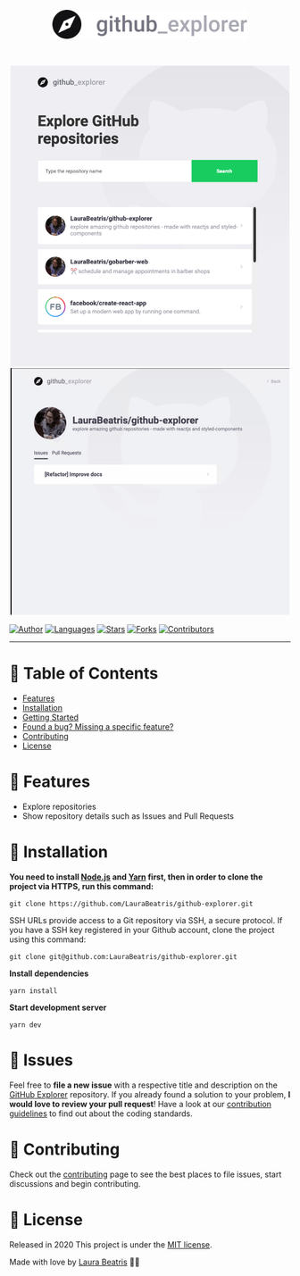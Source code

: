 <p align="center">
   <img src=".github/docs/images/logo.svg" width="350"/>
</p>

<br />

<p align="center">
   <img src=".github/docs/images/dashboard.png" width="500"/>
   <img src=".github/docs/images/repository-details.gif" width="500"/>
</p>

[![Author](https://img.shields.io/badge/author-LauraBeatris-3D3D4D?style=flat-square)](https://github.com/LauraBeatris)
[![Languages](https://img.shields.io/github/languages/count/LauraBeatris/github-explorer?color=%233D3D4D&style=flat-square)](#)
[![Stars](https://img.shields.io/github/stars/LauraBeatris/github-explorer?color=3D3D4D&style=flat-square)](https://github.com/LauraBeatris/github-explorer/stargazers)
[![Forks](https://img.shields.io/github/forks/LauraBeatris/github-explorer?color=%233D3D4D&style=flat-square)](https://github.com/LauraBeatris/github-explorer/network/members)
[![Contributors](https://img.shields.io/github/contributors/LauraBeatris/github-explorer?color=3D3D4D&style=flat-square)](https://github.com/LauraBeatris/github-explorer/graphs/contributors)

---

# :pushpin: Table of Contents

* [Features](#rocket-features)
* [Installation](#construction_worker-installation)
* [Getting Started](#runner-getting-started)
* [Found a bug? Missing a specific feature?](#bug-issues)
* [Contributing](#tada-contributing)
* [License](#closed_book-license)

# :rocket: Features

* Explore repositories
* Show repository details such as Issues and Pull Requests

# :construction_worker: Installation

**You need to install [Node.js](https://nodejs.org/en/download/) and [Yarn](https://yarnpkg.com/) first, then in order to clone the project via HTTPS, run this command:**

```
git clone https://github.com/LauraBeatris/github-explorer.git
```

SSH URLs provide access to a Git repository via SSH, a secure protocol. If you have a SSH key registered in your Github account, clone the project using this command:

```
git clone git@github.com:LauraBeatris/github-explorer.git
```

**Install dependencies**

```
yarn install
```

**Start development server**

```
yarn dev
```

# :bug: Issues

Feel free to **file a new issue** with a respective title and description on the [GitHub Explorer](https://github.com/LauraBeatris/github-explorer/issues) repository. If you already found a solution to your problem, **I would love to review your pull request**! Have a look at our [contribution guidelines](https://github.com/LauraBeatris/github-explorer/blob/master/CONTRIBUTING.md) to find out about the coding standards.

# :tada: Contributing

Check out the [contributing](https://github.com/LauraBeatris/github-explorer/blob/master/CONTRIBUTING.md) page to see the best places to file issues, start discussions and begin contributing.

# :closed_book: License

Released in 2020
This project is under the [MIT license](https://github.com/LauraBeatris/github-explorer/master/LICENSE).

Made with love by [Laura Beatris](https://github.com/LauraBeatris) 💜🚀
